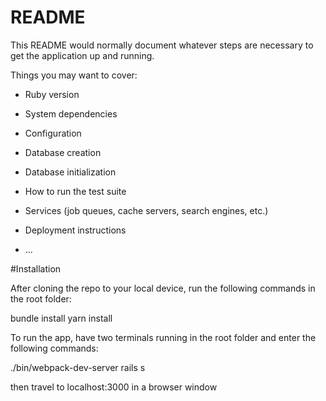 # README

This README would normally document whatever steps are necessary to get the
application up and running.

Things you may want to cover:

* Ruby version

* System dependencies

* Configuration

* Database creation

* Database initialization

* How to run the test suite

* Services (job queues, cache servers, search engines, etc.)

* Deployment instructions

* ...


#Installation

After cloning the repo to your local device, run the following commands in the root folder:

bundle install
yarn install

To run the app, have two terminals running in the root folder and enter the following commands:

./bin/webpack-dev-server
rails s

then travel to localhost:3000 in a browser window
